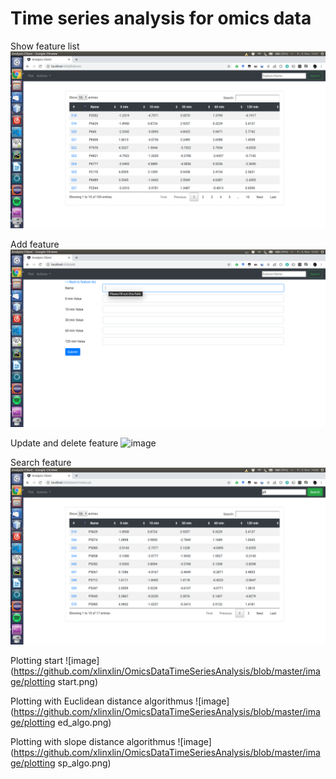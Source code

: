 # Time series analysis for omics data
Show feature list
![image](https://github.com/xlinxlin/OmicsDataTimeSeriesAnalysis/blob/master/image/show_feature_list.png)

Add feature
![image](https://github.com/xlinxlin/OmicsDataTimeSeriesAnalysis/blob/master/image/add_feature.png)

Update and delete feature
![image](https://github.com/xlinxlin/OmicsDataTimeSeriesAnalysis/blob/master/image/update_dalete_feature.png)

Search feature
![image](https://github.com/xlinxlin/OmicsDataTimeSeriesAnalysis/blob/master/image/search.png)

Plotting start
![image](https://github.com/xlinxlin/OmicsDataTimeSeriesAnalysis/blob/master/image/plotting start.png)

Plotting with Euclidean distance algorithmus
![image](https://github.com/xlinxlin/OmicsDataTimeSeriesAnalysis/blob/master/image/plotting ed_algo.png)

Plotting with slope distance algorithmus
![image](https://github.com/xlinxlin/OmicsDataTimeSeriesAnalysis/blob/master/image/plotting sp_algo.png)
